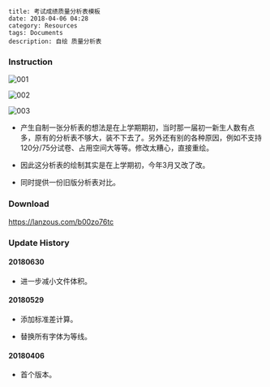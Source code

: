 ```
title: 考试成绩质量分析表模板
date: 2018-04-06 04:28
category: Resources
tags: Documents
description: 自绘 质量分析表
```

### Instruction

![001](/res/20180406-0428-001.webp)

![002](/res/20180406-0428-002.webp)

![003](/res/20180406-0428-003.webp)

* 产生自制一张分析表的想法是在上学期期初，当时那一届初一新生人数有点多，原有的分析表不够大，装不下去了。另外还有别的各种原因，例如不支持120分/75分试卷、占用空间大等等。修改太糟心，直接重绘。

* 因此这分析表的绘制其实是在上学期初，今年3月又改了改。

* 同时提供一份旧版分析表对比。

### Download

<https://lanzous.com/b00zo76tc>

### Update History

#### 20180630

* 进一步减小文件体积。

#### 20180529

* 添加标准差计算。

* 替换所有字体为等线。

#### 20180406

* 首个版本。
